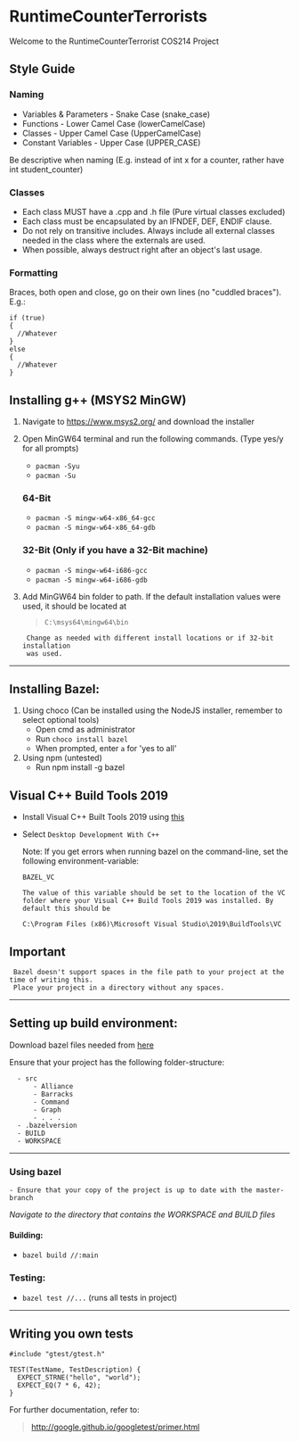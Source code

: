 # RuntimeCounterTerrorists

Welcome to the RuntimeCounterTerrorist COS214 Project

## Style Guide

### Naming
- Variables & Parameters - Snake Case (snake_case)
- Functions - Lower Camel Case (lowerCamelCase)
- Classes - Upper Camel Case (UpperCamelCase)
- Constant Variables - Upper Case (UPPER_CASE)

Be descriptive when naming (E.g. instead of int x for a counter, rather have int student_counter)

### Classes
- Each class MUST have a .cpp and .h file (Pure virtual classes excluded)
- Each class must be encapsulated by an IFNDEF, DEF, ENDIF clause.
- Do not rely on transitive includes. Always include all external classes needed in the class where the externals are used.
- When possible, always destruct right after an object's last usage.

### Formatting
Braces, both open and close, go on their own lines (no "cuddled braces"). E.g.:
```
if (true)
{
  //Whatever
}
else 
{
  //Whatever
}
```
## Installing g++ (MSYS2 MinGW)
1)  Navigate to https://www.msys2.org/ and download the installer
2)  Open MinGW64 terminal and run the following commands. (Type yes/y for all prompts)
    - `pacman -Syu`
    - `pacman -Su`
    ### 64-Bit 
    - `pacman -S mingw-w64-x86_64-gcc`
    - `pacman -S mingw-w64-x86_64-gdb`
        
    ### 32-Bit (Only if you have a 32-Bit machine)
    - `pacman -S mingw-w64-i686-gcc`
    - `pacman -S mingw-w64-i686-gdb`

3) Add MinGW64 bin folder to path. If the default installation values were used, it should be located at 
    > `C:\msys64\mingw64\bin`
    
        Change as needed with different install locations or if 32-bit installation 
        was used.
---
## Installing Bazel:
  1) Using choco (Can be installed using the NodeJS installer, remember to select optional tools)
        - Open cmd as administrator
        - Run `choco install bazel`
        - When prompted, enter `a` for 'yes to all' 
  2) Using npm (untested)
        - Run npm install -g bazel

## Visual C++ Build Tools 2019
  - Install Visual C++ Built Tools 2019 using [this](https://aka.ms/vs/16/release/vs_buildtools.exe)
  - Select `Desktop Development With C++`
    
    Note: If you get errors when running bazel on the command-line, set the following environment-variable:

        BAZEL_VC
    
        The value of this variable should be set to the location of the VC folder where your Visual C++ Build Tools 2019 was installed. By default this should be 

        C:\Program Files (x86)\Microsoft Visual Studio\2019\BuildTools\VC

## Important
     Bazel doesn't support spaces in the file path to your project at the time of writing this.
     Place your project in a directory without any spaces.
---
## Setting up build environment:
  Download bazel files needed from [here](https://drive.google.com/file/d/1JE14Qsq-5ExL5Cbw_WdedO1KjBWxJeNS/view?usp=sharing)

  Ensure that your project has the following folder-structure:
  
      - src
          - Alliance
          - Barracks
          - Command
          - Graph
          - . . . 
      - .bazelversion
      - BUILD
      - WORKSPACE
---
### Using bazel
    - Ensure that your copy of the project is up to date with the master-branch
  
  _Navigate to the directory that contains the WORKSPACE and BUILD files_
  #### Building:
  -  `bazel build //:main`
  ### Testing:
  - `bazel test //...` (runs all tests in project)
---
## Writing you own tests
```
#include "gtest/gtest.h"

TEST(TestName, TestDescription) {
  EXPECT_STRNE("hello", "world");
  EXPECT_EQ(7 * 6, 42);
}
```

For further documentation, refer to:
> http://google.github.io/googletest/primer.html
